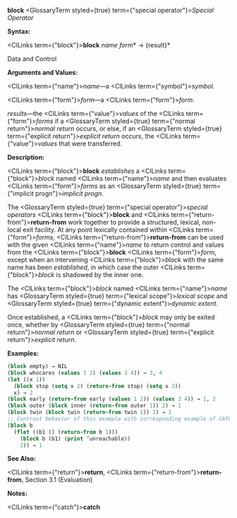 **block** <GlossaryTerm styled={true} term={"special operator"}><i>Special Operator</i></GlossaryTerm> 



**Syntax:** 



<ClLinks  term={"block"}><b>block</b></ClLinks> *name form*\* → \{result\}\* 



Data and Control 











**Arguments and Values:** 



<ClLinks  term={"name"}><i>name</i></ClLinks>—a <ClLinks  term={"symbol"}><i>symbol</i></ClLinks>. 



<ClLinks  term={"form"}><i>form</i></ClLinks>—a <ClLinks  term={"form"}><i>form</i></ClLinks>. 



*results*—the <ClLinks  term={"value"}><i>values</i></ClLinks> of the <ClLinks  term={"form"}><i>forms</i></ClLinks> if a <GlossaryTerm styled={true} term={"normal return"}><i>normal return</i></GlossaryTerm> occurs, or else, if an <GlossaryTerm styled={true} term={"explicit return"}><i>explicit return</i></GlossaryTerm> occurs, the <ClLinks  term={"value"}><i>values</i></ClLinks> that were transferred. 



**Description:** 



<ClLinks  term={"block"}><b>block</b></ClLinks> *establishes* a <ClLinks  term={"block"}><i>block</i></ClLinks> named <ClLinks  term={"name"}><i>name</i></ClLinks> and then evaluates <ClLinks  term={"form"}><i>forms</i></ClLinks> as an <GlossaryTerm styled={true} term={"implicit progn"}><i>implicit progn</i></GlossaryTerm>. 



The <GlossaryTerm styled={true} term={"special operator"}><i>special operators</i></GlossaryTerm> <ClLinks  term={"block"}><b>block</b></ClLinks> and <ClLinks  term={"return-from"}><b>return-from</b></ClLinks> work together to provide a structured, lexical, non-local exit facility. At any point lexically contained within <ClLinks  term={"form"}><i>forms</i></ClLinks>, <ClLinks  term={"return-from"}><b>return-from</b></ClLinks> can be used with the given <ClLinks  term={"name"}><i>name</i></ClLinks> to return control and values from the <ClLinks  term={"block"}><b>block</b></ClLinks> <ClLinks  term={"form"}><i>form</i></ClLinks>, except when an intervening <ClLinks  term={"block"}><i>block</i></ClLinks> with the same name has been *established*, in which case the outer <ClLinks  term={"block"}><i>block</i></ClLinks> is shadowed by the inner one. 



The <ClLinks  term={"block"}><i>block</i></ClLinks> named <ClLinks  term={"name"}><i>name</i></ClLinks> has <GlossaryTerm styled={true} term={"lexical scope"}><i>lexical scope</i></GlossaryTerm> and <GlossaryTerm styled={true} term={"dynamic extent"}><i>dynamic extent</i></GlossaryTerm>. 



Once established, a <ClLinks  term={"block"}><i>block</i></ClLinks> may only be exited once, whether by <GlossaryTerm styled={true} term={"normal return"}><i>normal return</i></GlossaryTerm> or <GlossaryTerm styled={true} term={"explicit return"}><i>explicit return</i></GlossaryTerm>. 

**Examples:**
```lisp
(block empty) → NIL 
(block whocares (values 1 2) (values 3 4)) → 3, 4 
(let ((x 1)) 
  (block stop (setq x 2) (return-from stop) (setq x 3)) 
  x) → 2 
(block early (return-from early (values 1 2)) (values 3 4)) → 1, 2 
(block outer (block inner (return-from outer 1)) 2) → 1 
(block twin (block twin (return-from twin 1)) 2) → 2 
;; Contrast behavior of this example with corresponding example of CATCH. 
(block b 
  (flet ((b1 () (return-from b 1))) 
    (block b (b1) (print ’unreachable)) 
    2)) → 1 
```
**See Also:** 



<ClLinks  term={"return"}><b>return</b></ClLinks>, <ClLinks  term={"return-from"}><b>return-from</b></ClLinks>, Section 3.1 (Evaluation) 



**Notes:** 















<ClLinks  term={"catch"}><b>catch</b></ClLinks> 



